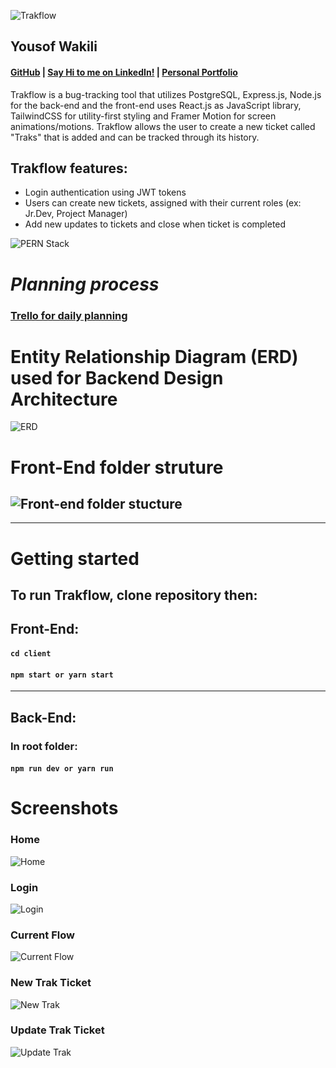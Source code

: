 ![Trakflow](https://i.ibb.co/ZVx5hNG/Screen-Shot-2021-10-17-at-11-40-05-PM.png)

## Yousof Wakili

#### [**GitHub**](https://github.com/ywakili18) **|** [**Say Hi to me on LinkedIn!**](https://www.linkedin.com/in/youseffect/) **|** [**Personal Portfolio**](https://youseffect.com/)

Trakflow is a bug-tracking tool that utilizes PostgreSQL, Express.js, Node.js for the back-end and the front-end uses React.js as JavaScript library, TailwindCSS for utility-first styling and Framer Motion for screen animations/motions. Trakflow allows the user to create a new ticket called "Traks" that is added and can be tracked through its history.

## Trakflow features:

- Login authentication using JWT tokens
- Users can create new tickets, assigned with their current roles (ex: Jr.Dev, Project Manager)
- Add new updates to tickets and close when ticket is completed

![PERN Stack](https://www.freecodecamp.org/news/content/images/2020/03/PERN.png)

# **_Planning process_**

### [Trello for daily planning](https://trello.com/b/gU7Y39qk/trakflow)

# Entity Relationship Diagram (ERD) used for Backend Design Architecture

![ERD](https://i.ibb.co/Nrqyr2m/Screen-Shot-2021-10-07-at-10-25-13-PM.png)

# Front-End folder struture

## ![Front-end folder stucture](https://i.ibb.co/7g7gGSr/Screen-Shot-2021-10-18-at-12-08-44-AM.png)

---

# Getting started

## To run Trakflow, clone repository then:

## Front-End:

#### `cd client `

#### `npm start or yarn start`

---

## Back-End:

### In root folder:

#### `npm run dev or yarn run`

# Screenshots

### Home

![Home](https://i.ibb.co/nnh4RPz/Screen-Shot-2021-10-17-at-11-15-53-PM.png)

### Login

![Login](https://i.ibb.co/qd2CSgw/Screen-Shot-2021-10-17-at-11-16-11-PM.png)

### Current Flow

![Current Flow](https://i.ibb.co/hCsN95P/Screen-Shot-2021-10-17-at-11-16-30-PM.png)

### New Trak Ticket

![New Trak](https://i.ibb.co/tLHwWF7/Screen-Shot-2021-10-17-at-11-17-15-PM.png)

### Update Trak Ticket

![Update Trak](https://i.ibb.co/7vmnnqk/Screen-Shot-2021-10-17-at-11-18-13-PM.png)
